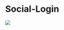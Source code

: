 # Social-Login

![](https://images.velog.io/images/tngusl5/post/a38af660-4029-4518-ad13-c8ae099af414/social_login.gif)
